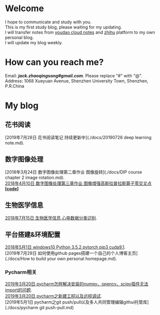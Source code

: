 # Welcome
I hope to communicate and study with you.
<br>This is my first study blog, please waiting for my updating. 
<br>I will transfer notes from [youdao cloud notes](https://note.youdao.com/?keyfrom=ydoc) and [zhihu](https://www.zhihu.com/people/zhao-qing-song-68-22/activities) platform to my own personal blog.
<br>I will update my blog weekly.

# How can you reach me?
Email: ***jack.zhaoqingsong#gmail.com***. Please replace "#" with "@". 
<br>Address: 1068 Xueyuan Avenue, Shenzhen University Town, Shenzhen, P.R.China

# My blog
## 花书阅读
[2019年7月28日 花书阅读笔记 持续更新中](./docs/20190728 deep learning note.md).
## 数字图像处理
[2018年3月24日 数字图像处理第二章作业 图像旋转](./docs/DIP course chapter 2 image rotation.md).
<br>[2018年4月10日 数字图像处理第三章作业 图像增强高斯拉普拉斯算子零交叉点](https://zhuanlan.zhihu.com/p/35239779)[**\[code\]**](https://github.com/ZQSIAT/blog_code/blob/master/DIP%20Chapter3%20image%20intensification/image_intensification.cpp)
## 生物医学信息
[2018年7月15日 生物医学信息 心电数据分类识别](https://zhuanlan.zhihu.com/p/39771706).
## 平台搭建&环境配置
[2018年5月1日 windows10 Python 3.5.2 pytorch pip3 cuda9.1](https://zhuanlan.zhihu.com/p/36307324).
<br>[2019年7月29日 如何使用github pages搭建一个自己的个人博客主页](./docs/How to build your own personal homepage.md).
### Pycharm相关
[2019年3月20日 pycharm怎样解决安装的numpy、opencv、scipy插件无法import的问题](http://note.youdao.com/noteshare?id=2b9ef718642a083bcc55d90b4e8be579).
<br>[2019年3月20日 pycharm之新建工程以及远程调试](http://note.youdao.com/noteshare?id=8f2bb561f8302a784fcc4fd29bfa35ab).
<br>[2019年5月1日 pycharm之git push/pull以及多人共同管理编辑githui托管库](./docs/pycharm git push-pull.md)





